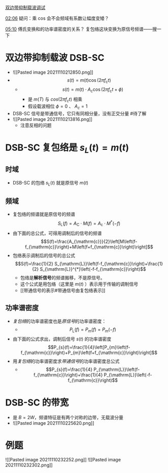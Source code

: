 [双边带抑制载波调试](file://C:/Users/cheda/Videos/14830409/32/14830409_32_0.mp4)

[02:06](file:///C:/Users/cheda/Videos/14830409/32/14830409_32_0.mp4#t=126.947276)
疑问：乘 cos 会不会频域有系数让幅度变矮？

[05:10](file:///C:/Users/cheda/Videos/14830409/32/14830409_32_0.mp4#t=310.222152)
傅氏变换和的功率谱密度的关系？
复包络这块变换为原信号频谱——搜一下

# 双边带抑制载波 DSB-SC
- ![[Pasted image 20211110212850.png]]
- $$s(t)=m(t)\cos(2 \pi f_{\mathrm{c}} t)$$
	- $$s(t)=m(t) \cdot A_{\mathrm{c}} \cos \left(2 \pi f_{\mathrm{c}} t+\phi\right)$$
		- 是 $m(T)$ 与 $cos (2\pi f_ct)$ 相乘
		- 假设载波相位 $\phi=0$ 、 $A_c=1$
- DSB-SC 信号是带通信号，它只有同相分量，没有正交分量 #待了解 
- ![[Pasted image 20211110213816.png]]
	- 注意反相的问题
# DSB-SC 复包络是 $s_L(t)=m(t)$
## 时域
- DSB-SC 的包络 $s_L (t)$ 就是原信号 $m(t)$

## 频域
- 复包络的频谱就是原信号的频谱 $$S_{\mathrm{L}}(f)=A_{\mathrm{C}} \cdot M(f)=A_{\mathrm{c}} \cdot M^{*}(-f)$$
- 由下面的总公式，可得用调制后的信号的频谱 $$S(f)=\frac{A_{\mathrm{c}}}{2}\left[M\left(f-f_{\mathrm{c}}\right)+M\left(f+f_{\mathrm{c}}\right)\right]$$
- 包络表示调制后的信号的总公式 $$S(f)=\frac{1}{2} S_{\mathrm{L}}\left(f-f_{\mathrm{c}}\right)+\frac{1}{2} S_{\mathrm{L}}^{*}\left(-f-f_{\mathrm{c}}\right)$$
	- 包络是**解析信号**的频谱搬移，不是原信号。
	- 这个公式是用包络（这里是 $m(t)$ ）表示用于传输的调制信号
	- [[带通信号的表示#带通信号由复包络表示]]
## 	功率谱密度
- *复包络*的功率谱密度也是*原信号*的功率谱密度：
	- $$P_{\mathrm{L}}(f)= P_{m}(f)= P_{m}(-f)$$
- 由下面的公式求出，调制后信号 $s(t)$ 的功率谱密度 $$P_{s}(f)=\frac{1}{4}\left[P_{m}\left(f-f_{\mathrm{c}}\right)+P_{m}\left(f+f_{\mathrm{c}}\right)\right]$$
- 用*复包络*的功率谱密度求*带通信号*的功率谱密度总公式
	-  $$P_{s}(f)=\frac{1}{4} P_{\mathrm{L}}\left(f-f_{\mathrm{c}}\right)+\frac{1}{4} P_{\mathrm{L}}\left(-f-f_{\mathrm{c}}\right)$$
# DSB-SC 的带宽
- 是 $B=2W$，频谱特征是有两个对称的边带，无载波分量
- ![[Pasted image 20211110225620.png]]
# 例题
![[Pasted image 20211110232252.png]]
![[Pasted image 20211110232302.png]]